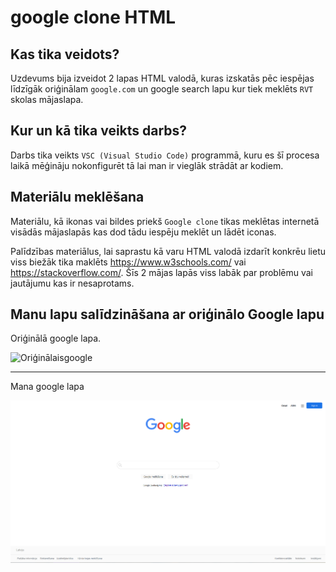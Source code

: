 # google clone HTML

## Kas tika veidots?

Uzdevums bija izveidot 2 lapas HTML valodā, kuras izskatās pēc iespējas līdzīgāk oriģinālam `google.com` un google search lapu kur tiek meklēts `RVT` skolas mājaslapa.

## Kur un kā tika veikts darbs?

Darbs tika veikts `VSC (Visual Studio Code)` programmā, kuru es šī procesa laikā mēģināju nokonfigurēt tā lai man ir vieglāk strādāt ar kodiem.

## Materiālu meklēšana

Materiālu, kā ikonas vai bildes priekš `Google clone` tikas meklētas internetā visādās mājaslapās kas dod tādu iespēju meklēt un lādēt iconas.

Palīdzības materiālus, lai saprastu kā varu HTML valodā izdarīt konkrēu lietu viss biežāk tika maklēts https://www.w3schools.com/ vai https://stackoverflow.com/. Šīs 2 mājas lapās viss labāk par problēmu vai jautājumu kas ir nesaprotams.

## Manu lapu salīdzināšana ar oriģinālo Google lapu

Oriģinālā google lapa.

![Oriģinālaisgoogle](Screenshot_10.png)

---

Mana google lapa

![ManaLapa](Screenshot_109.png)